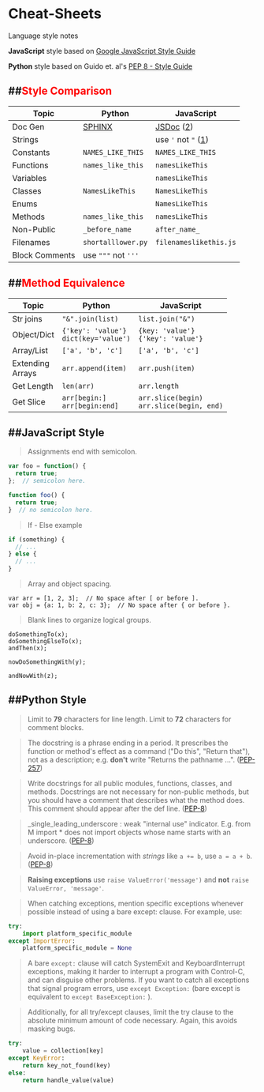 # Cheat-Sheets
Language style notes

**JavaScript** style based on [Google JavaScript Style Guide](https://google-styleguide.googlecode.com/svn/trunk/javascriptguide.xml)

**Python** style based on Guido et. al's [PEP 8 - Style Guide](https://www.python.org/dev/peps/pep-0008/)

##<font color="red">Style Comparison</font>
---
Topic | Python | JavaScript 
---|---|---
Doc Gen|[SPHINX]|[JSDoc] ([2])
Strings|      |use `'` not `"` ([1])
Constants|`NAMES_LIKE_THIS`|`NAMES_LIKE_THIS`
Functions|`names_like_this`|`namesLikeThis`
Variables|    |`namesLikeThis`
Classes|`NamesLikeThis` |`NamesLikeThis`
Enums|     |`NamesLikeThis`
Methods|`names_like_this`|`namesLikeThis`
Non-Public|`_before_name`|`after_name_`
Filenames|`shortalllower.py`|`filenameslikethis.js`
Block Comments| use `"""` not `'''` | 




##<font color="red">Method Equivalence</font>
---

Topic | Python | JavaScript 
---|---|---
Str joins| `"&".join(list)` | `list.join("&")`
Object/Dict|`{'key': 'value'}`<br>`dict(key='value')`|`{key: 'value'}`<br>`{'key': 'value'}`
Array/List|`['a', 'b', 'c']`|`['a', 'b', 'c']`
Extending<br>Arrays|`arr.append(item)`|`arr.push(item)`
Get Length|`len(arr)`|`arr.length`
Get Slice|`arr[begin:]`<br>`arr[begin:end]`|`arr.slice(begin)`<br>`arr.slice(begin, end)`


##JavaScript Style
---
>Assignments end with semicolon.

```javascript
var foo = function() {
  return true;
};  // semicolon here.

function foo() {
  return true;
}  // no semicolon here.
```
>If - Else example

```javascript
if (something) {
  // ...
} else {
  // ...
}
```
>Array and object spacing.

```
var arr = [1, 2, 3];  // No space after [ or before ].
var obj = {a: 1, b: 2, c: 3};  // No space after { or before }.
```
>Blank lines to organize logical groups.

```
doSomethingTo(x);
doSomethingElseTo(x);
andThen(x);

nowDoSomethingWith(y);

andNowWith(z);
```


##Python Style
---
>Limit to **79** characters for line length.
>Limit to **72** characters for comment blocks.

>The docstring is a phrase ending in a period. It prescribes the function or method's effect as a command ("Do this", "Return that"), not as a description; e.g. **don't** write "Returns the pathname ...". ([PEP-257])

>Write docstrings for all public modules, functions, classes, and methods. Docstrings are not necessary for non-public methods, but you should have a comment that describes what the method does. This comment should appear after the def line. ([PEP-8])

>_single_leading_underscore : weak "internal use" indicator. E.g. from M import * does not import objects whose name starts with an underscore. ([PEP-8])

>Avoid in-place incrementation with *strings* like `a += b`, use `a = a + b`. ([PEP-8])

>**Raising exceptions** use `raise ValueError('message')` and **not** `raise ValueError, 'message'`.


>When catching exceptions, mention specific exceptions whenever possible instead of using a bare except: clause. For example, use:

```python
try:
    import platform_specific_module
except ImportError:
    platform_specific_module = None
```
>A bare `except:` clause will catch SystemExit and KeyboardInterrupt exceptions, making it harder to interrupt a program with Control-C, and can disguise other problems. If you want to catch all exceptions that signal program errors, use `except Exception:` (bare except is equivalent to `except BaseException:` ).

>Additionally, for all try/except clauses, limit the try clause to the absolute minimum amount of code necessary. Again, this avoids masking bugs.

```python
try:
    value = collection[key]
except KeyError:
    return key_not_found(key)
else:
    return handle_value(value)
```



[1]:https://google-styleguide.googlecode.com/svn/trunk/javascriptguide.xml?showone=Strings#Strings
[2]:https://google-styleguide.googlecode.com/svn/trunk/javascriptguide.xml?showone=Comments#Comments
[Sphinx]:http://sphinx-doc.org/
[JSDoc]:http://usejsdoc.org/
[PEP-257]:https://www.python.org/dev/peps/pep-0257/
[PEP-8]:https://www.python.org/dev/peps/pep-0008/